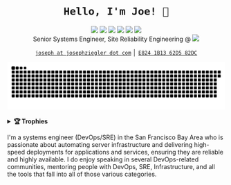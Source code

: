 <h1 align="center"><code>Hello, I'm Joe! 👋</code></h1>

<p align="center">
  <a href="https://www.linkedin.com/in/josephziegler"><img src="https://img.shields.io/badge/-josephziegler-0072b1?style=flat&logo=Linkedin&logoColor=white" /></a>
  <a href="https://profile.codersrank.io/user/zigsphere"><img src="https://img.shields.io/badge/-zigsphere-72a0a8?style=flat&logo=CodersRank&logoColor=white" /></a>
  <a href="https://github.com/zigsphere"><img src="https://img.shields.io/badge/-zigsphere-3a3a3a?style=flat&logo=GitHub&logoColor=white" /></a>
  <a href="https://www.josephziegler.com"><img src="https://img.shields.io/badge/-josephziegler.com-ff5757?style=flat&logo=zerply&logoColor=white" /></a>
  <a href="https://keybase.io/josephziegler"><img src="https://img.shields.io/badge/-josephziegler-5e78ef?style=flat&logo=keybase&logoColor=white" /></a>
  <a href="https://www.discord.com"><img src="https://img.shields.io/badge/-Zig%233569-5865F2?style=flat&logo=discord&logoColor=white" /></a>
  <br />
  Senior Systems Engineer, Site Reliability Engineering @ <a href="https://www.uber.com"><img src="https://img.shields.io/badge/--000000?style=flat&logo=uber&logoColor=white" /></a>
</p>

<p align="center">
  <a href="mailto:joseph@josephziegler.com"><code>joseph at josephziegler dot com</code></a> │ <a href="https://keybase.io/josephziegler/pgp_keys.asc?fingerprint=0e4c6a23265cbfb7bb93d574e8241b1362d582dc"><code>E824 1B13 62D5 82DC</code></a>
</p>

<p align="center">
  <img width="600" src="resources/github-snake.svg" />
</p>

<details>
  <summary><b>🏆 Trophies</b></summary>
    <p align="center">
      <a href="https://profile.codersrank.io/user/zigsphere"><img src="https://github-profile-trophy.vercel.app/?username=zigsphere&theme=dracula&row=1" /></a>
    </p>
</details>


I'm a systems engineer (DevOps/SRE) in the San Francisco Bay Area who is passionate about automating server infrastructure and delivering high-speed deployments for applications and services, ensuring they are reliable and highly available. I do enjoy speaking in several DevOps-related communities, mentoring people with DevOps, SRE, Infrastructure, and all the tools that fall into all of those various categories. 
 
